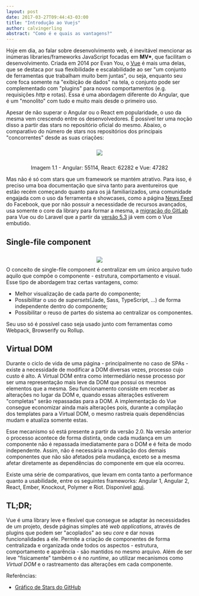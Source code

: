```yaml
---
layout: post
date: 2017-03-27T09:44:43-03:00
title: "Introdução ao Vuejs"
author: calvingerling
abstract: "Como é e quais as vantagens?"
---
```


Hoje em dia, ao falar sobre desenvolvimento web, é inevitável mencionar as inúmeras libraries/frameworks JavaScript focadas em __MV*__, que facilitam o desenvolvimento. Criada em 2014 por Evan You, o [Vue](https://vuejs.org) é mais uma delas, que se destaca por sua flexibilidade e escalabilidade ao ser "um conjunto de ferramentas que trabalham muito bem juntas", ou seja, enquanto seu core foca somente na "exibição de dados" na tela, o conjunto pode ser complementado com "plugins" para novos comportamentos (e.g. requisições _http_ e rotas). Essa é uma abordagem diferente do Angular, que é um "monolito" com tudo e muito mais desde o primeiro uso.

Apesar de não superar o Angular ou o React em popularidade, o uso da mesma vem crescendo entre os desenvolvedores. É possível ter uma noção disso a partir das stars no repositório oficial do mesmo. Abaixo, o comparativo do número de stars nos repositórios dos principais "concorrentes" desde as suas criações:

<center>
  <img style="margin: 10px" src="{{ site.baseurl }}/content/2017-03-20-vue-introducao/github-stars.png" />
  <p>Imagem 1.1 - Angular: 55114, React: 62282 e Vue: 47282</p>
</center>

Mas não é só com stars que um framework se mantém atrativo. Para isso, é preciso uma boa documentação que sirva tanto para aventureiros que estão recém começando quanto para os já familiarizados, uma comunidade engajada com o uso da ferramenta e showcases, como a página [News Feed](https://newsfeed.fb.com/) do Facebook, que por não possuir a necessidade de recursos avançados, usa somente o core da library para formar a mesma, a [migração do GitLab](https://about.gitlab.com/2016/10/20/why-we-chose-vue/) para Vue ou do Laravel que a partir da [versão 5.3](https://laravel-news.com/laravel-5-3-is-now-released) já vem com o Vue embutido.

## Single-file component
<center>
  <img style="margin: 10px" src="{{ site.baseurl }}/content/2017-03-20-vue-introducao/hello-world-component.png" />
</center>
O conceito de single-file component é centralizar em um único arquivo tudo aquilo que compõe o componente - estrutura, comportamento e visual. Esse tipo de abordagem traz certas vantagens, como: 

- Melhor visualização de cada parte do componente;
- Possibilitar o uso de _supersets_(Jade, Sass, TypeScript, ...) de forma independente dentro do componente;
- Possibilitar o reuso de partes do sistema ao centralizar os componentes.

Seu uso só é possível caso seja usado junto com ferramentas como Webpack, Browserify ou Rollup.

## Virtual DOM
Durante o ciclo de vida de uma página - principalmente no caso de SPAs - existe a necessidade de modificar a DOM diversas vezes, processo cujo custo é alto. A Virtual DOM entra como intermediário nesse processo por ser uma representação mais leve da DOM que possui os mesmos elementos que a mesma. Seu funcionamento consiste em receber as alterações no lugar da DOM e, quando essas alterações estiverem "completas" serão repassadas para a DOM. A implementação do Vue consegue economizar ainda mais alterações pois, durante a compilação dos templates para a Virtual DOM, o mesmo rastreia quais dependências mudam e atualiza somente estas.

Esse mecanismo só está presente a partir da versão 2.0. Na versão anterior o processo acontece de forma distinta, onde cada mudança em um componente não é repassada imediatamente para o DOM e é feita de modo independente. Assim, não é necessária a revalidação dos demais componentes que não são afetados pela mudança, exceto se a mesma afetar diretamente as dependências do componente em que ela ocorreu.

Existe uma série de comparativos, que levam em conta tanto a performance quanto a usabilidade, entre os seguintes frameworks: Angular 1, Angular 2, React, Ember, Knockout, Polymer e Riot. Disponível [aqui](https://vuejs.org/v2/guide/comparison.html). 

## TL;DR;
Vue é uma library leve e flexível que consegue se adaptar às necessidades de um projeto, desde páginas simples até _web applications_, através de plugins que podem ser "acoplados" ao seu _core_ e dar novas funcionalidades a ele. Permite a criação de componentes de forma centralizada e organizada onde todos os aspectos - estrutura, comportamento e aparência - são mantidos no mesmo arquivo. Além de ser leve "fisicamente" também o é no _runtime_, ao utilizar mecanismos como _Virtual DOM_ e o rastreamento das alterações em cada componente.

Referências:

* [Gráfico de Stars do GitHub](http://www.timqian.com/star-history/#angular/angular.jsfacebook/react&vuejs/vue)
